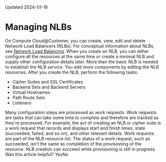 Updated 2024-01-18
# Managing NLBs
On Compute Cloud@Customer, you can create, view, edit and delete Network Load Balancers (NLBs).
For conceptual information about NLBs, see [Network Load Balancing](https://docs.oracle.com/en-us/iaas/compute-cloud-at-customer/topics/nlb/network-load-balancing.htm#network-load-balancing "On Compute Cloud@Customer, you can configure the Network Load Balancing \(NLB\) feature to automatically distribute network traffic.").
When you create an NLB, you can either configure all the resources at the same time or create a minimal NLB and supply other configuration details later. More than the basic NLB is needed to establish the NLB service. You add more components by editing the NLB resources. 
After you create the NLB, perform the following tasks:
  * Cipher Suites and SSL Certificates
  * Backend Sets and Backend Servers
  * Virtual Hostnames
  * Path Route Sets
  * Listeners


Many configuration steps are processed as work requests. Work requests are tasks that can take some time to complete and therefore are tracked as they're processed. For example, the act of creating an NLB or cipher suite is a work request that records and displays start and finish times, state (succeeded, failed, and so on), and other relevant details. Work requests are part of the NLB resource list. 
The status of a work request, such as succeeded, isn't the same as completion of the provisioning of the resource. NLB creation can succeed while provisioning is still in progress.
Was this article helpful?
YesNo

